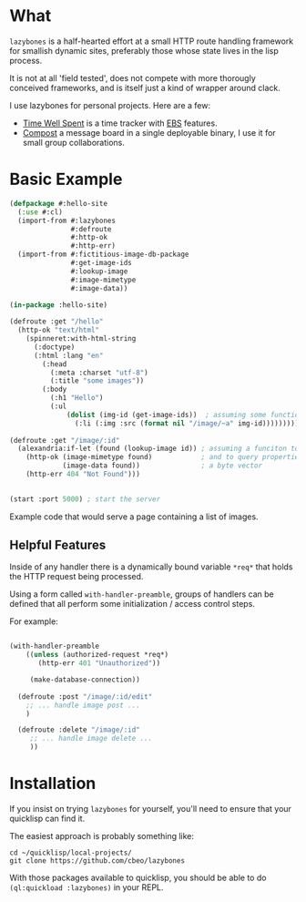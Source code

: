 # What

`lazybones` is a half-hearted effort at a small HTTP route handling
framework for smallish dynamic sites, preferably those whose state
lives in the lisp process.

It is not at all 'field tested', does not compete with more thorougly
conceived frameworks, and is itself just a kind of wrapper around
clack.

I use lazybones for personal projects. Here are a few:

- [Time Well Spent](https://github.com/cbeo/tws) is a time tracker with [EBS](https://www.joelonsoftware.com/2007/10/26/evidence-based-scheduling/) features.
- [Compost](https://github.com/cbeo/compost) a message board in a single deployable binary, I use it for small group collaborations.

# Basic Example

``` lisp
(defpackage #:hello-site
  (:use #:cl)
  (import-from #:lazybones
               #:defroute 
               #:http-ok
               #:http-err)
  (import-from #:fictitious-image-db-package
               #:get-image-ids
               #:lookup-image
               #:image-mimetype
               #:image-data))
               
(in-package :hello-site)

(defroute :get "/hello"
  (http-ok "text/html"
    (spinneret:with-html-string
      (:doctype)
      (:html :lang "en"
        (:head 
          (:meta :charset "utf-8")
          (:title "some images"))
        (:body 
          (:h1 "Hello")
          (:ul
              (dolist (img-id (get-image-ids))  ; assuming some function to get ids
                (:li (:img :src (format nil "/image/~a" img-id))))))))))
            
(defroute :get "/image/:id"
  (alexandria:if-let (found (lookup-image id)) ; assuming a funciton to lookup images
    (http-ok (image-mimetype found)            ; and to query properties
             (image-data found))               ; a byte vector
    (http-err 404 "Not Found")))
    

(start :port 5000) ; start the server 

```

Example code that would serve a page containing a list of images.

## Helpful Features

Inside of any handler there is a dynamically bound variable `*req*`
that holds the HTTP request being processed.

Using a form called `with-handler-preamble`, groups of handlers can be
defined that all perform some initialization / access control steps.

For example:

``` lisp

(with-handler-preamble 
    ((unless (authorized-request *req*)
       (http-err 401 "Unauthorized"))

     (make-database-connection))
  
  (defroute :post "/image/:id/edit" 
    ;; ... handle image post ...
    )

  (defroute :delete "/image/:id"
     ;; ... handle image delete ...
     ))

```
# Installation

If you insist on trying `lazybones` for yourself, you'll need to
ensure that your quicklisp can find  it.


The easiest approach is probably something like:

    cd ~/quicklisp/local-projects/ 
    git clone https://github.com/cbeo/lazybones 
    
With those packages available to quicklisp, you should be able to do
`(ql:quickload :lazybones)` in your REPL.


